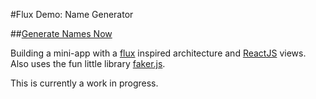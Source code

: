 #Flux Demo: Name Generator

##[Generate Names Now][live-demo-page]

Building a mini-app with a [flux][flux-docs] inspired architecture and
[ReactJS][react-docs] views. Also uses the fun little library
[faker.js][faker-docs].

This is currently a work in progress.

[live-demo-page]: #TBD
[flux-docs]: http://facebook.github.io/react/blog/2014/05/06/flux.html
[react-docs]: http://facebook.github.io/react/docs/getting-started.html
[faker-docs]: https://github.com/marak/Faker.js/
